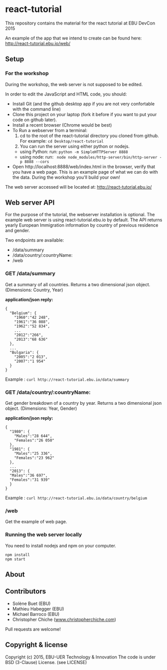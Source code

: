 # react-tutorial
This repository contains the material for the react tutorial at EBU DevCon 2015

An example of the app that we intend to create can be found here: http://react-tutorial.ebu.io/web/

## Setup 
### For the workshop
During the workshop, the web server is not supposed to be edited. 

In order to edit the JavaScript and HTML code, you should: 

- Install Git (and the github desktop app if you are not very confortable with the command line)
- Clone this project on your laptop (fork it before if you want to put your code on github later).
- Install a recent browser (Chrome would be best)
- To Run a webserver from a terminal: 
  1. cd to the root of the react-tutorial directory you cloned from github. For example: `cd Desktop/react-tutorial`
  2. You can run the server using either python or nodejs. 
    - using Python: run: `python -m SimpleHTTPServer 8888`
    - using node: run: ` node node_modules/http-server/bin/http-server -p 8888 --cors`
- Open http://localhost:8888/web/index.html in the browser, verify that you have a web page. This is an 
example page of what we can do with the data. During the workshop you'll build your own! 

The web server accessed will be located at: http://react-tutorial.ebu.io/ 

## Web server API
For the purpose of the tutorial, the webserver installation is optional.
The example web server is using react-tutorial.ebu.io by default.
The API returns yearly European Immigration information by country of previous residence and gender.

Two endpoints are available:
* /data/summary
* /data/country/:countryName:
* /web

### GET /data/summary
Get a summary of all countries. Returns a two dimensional json object. (Dimensions: Country, Year)


**application/json reply:**

    {
      "Belgium": {
        "1960":"42 248",
        "1961":"36 088",
        "1962":"52 834",
        ...
        "2012":"266",
        "2013":"68 636"
      },
      ...
      "Bulgaria": {
        "2005":"2 013",
        "2007":"1 954"
      }
    }


Example : `curl http://react-tutorial.ebu.io/data/summary`


### GET /data/country/:countryName:
Get gender breakdown of a country by year. Returns a two dimensional json object. (Dimensions: Year, Gender)


**application/json reply:**

    {
      "1980": {
        "Males":"28 644",
        "Females":"26 050"
      },
      "1981": {
        "Males":"25 336",
        "Females":"23 962"
      },
      ...
      "2013": {
      "Males":"36 697",
      "Females":"31 939"
      }
    }

Example : `curl http://react-tutorial.ebu.io/data/country/belgium`


### /web 
Get the example of web page. 

### Running the web server locally

You need to install nodejs and npm on your computer.

```
npm install
npm start
```


## About
## Contributors
- Solène Buet (EBU)
- Mathieu Habegger (EBU)
- Michael Barroco (EBU)
- Christopher Chiche (www.christopherchiche.com)

Pull requests are welcome! 

## Copyright & license
Copyright (c) 2015, EBU-UER Technology & Innovation
The code is under BSD (3-Clause) License. (see LICENSE)

